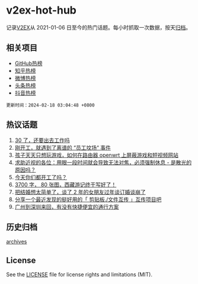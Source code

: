 # v2ex-hot-hub

 记录[V2EX](https://www.v2ex.com/)从 2021-01-06 日至今的热门话题。每小时抓取一次数据，按天[归档](archives)。
 
 ## 相关项目

- [GitHub热榜](https://github.com/snaildev/github-hot-hub)
- [知乎热榜](https://github.com/snaildev/zhihu-hot-hub)
- [微博热榜](https://github.com/snaildev/weibo-hot-hub)
- [头条热榜](https://github.com/snaildev/toutiao-hot-hub)
- [抖音热榜](https://github.com/snaildev/douyin-hot-hub)


 `更新时间：2024-02-18 03:04:48 +0800`

## 热议话题

1. [30 了，还要出去工作吗](https://www.v2ex.com/t/1015980)
1. [刚开工，就遇到了离谱的 “员工坟场“ 事件](https://www.v2ex.com/t/1015961)
1. [孩子天天只想玩游戏，如何在路由器 openwrt 上屏蔽游戏和短视频网站](https://www.v2ex.com/t/1016005)
1. [求助近视的各位：用眼一段时间就会导致无法对焦，必须强制休息 - 是散光的原因吗？](https://www.v2ex.com/t/1015987)
1. [今天你们都开工了吗？](https://www.v2ex.com/t/1015953)
1. [3700 字， 80 张图，西藏游记终于写好了！](https://www.v2ex.com/t/1015942)
1. [把结婚想太简单了，谈了 2 年的女朋友过年谈订婚谈崩了](https://www.v2ex.com/t/1016070)
1. [分享一个最近发现的挺好用的「 剪贴板./文件互传 」互传项目吧](https://www.v2ex.com/t/1015956)
1. [广州到深圳来回，有没有快捷便宜的通行方案](https://www.v2ex.com/t/1015986)

## 历史归档

[archives](archives)

## License

See the [LICENSE](LICENSE) file for license rights and limitations (MIT).
